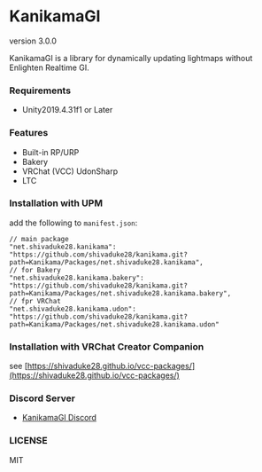 # KanikamaGI

version 3.0.0

KanikamaGI is a library for dynamically updating lightmaps without Enlighten Realtime GI.


### Requirements

- Unity2019.4.31f1 or Later

### Features

- Built-in RP/URP
- Bakery
- VRChat (VCC) UdonSharp
- LTC

### Installation with UPM

add the following to `manifest.json`:

```
// main package
"net.shivaduke28.kanikama": "https://github.com/shivaduke28/kanikama.git?path=Kanikama/Packages/net.shivaduke28.kanikama",
// for Bakery
"net.shivaduke28.kanikama.bakery": "https://github.com/shivaduke28/kanikama.git?path=Kanikama/Packages/net.shivaduke28.kanikama.bakery",
// fpr VRChat
"net.shivaduke28.kanikama.udon": "https://github.com/shivaduke28/kanikama.git?path=Kanikama/Packages/net.shivaduke28.kanikama.udon"
```

### Installation with VRChat Creator Companion

see [https://shivaduke28.github.io/vcc-packages/](https://shivaduke28.github.io/vcc-packages/)


### Discord Server

- [KanikamaGI Discord](https://discord.gg/ze7dq8nGhW)

### LICENSE

MIT

